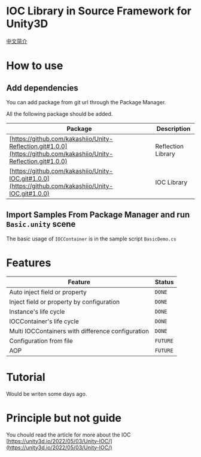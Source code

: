 # IOC Library in Source Framework for Unity3D

[中文简介](https://unity3d.io/2022/05/03/Unity-IOC/)

# How to use

## Add dependencies

You can add package from git url through the Package Manager.

All the following package should be added.

|Package|Description|
|--|--|
|[https://github.com/kakashiio/Unity-Reflection.git#1.0.0](https://github.com/kakashiio/Unity-Reflection.git#1.0.0)|Reflection Library|
|[https://github.com/kakashiio/Unity-IOC.git#1.0.0](https://github.com/kakashiio/Unity-IOC.git#1.0.0)|IOC Library|

## Import Samples From Package Manager and run `Basic.unity` scene

The basic usage of `IOCContainer` is in the sample script `BasicDemo.cs`

# Features

| Feature | Status |
|--|--|
|Auto inject field or property| `DONE` |
|Inject field or property by configuration| `DONE` |
|Instance's life cycle| `DONE` |
|IOCContainer's life cycle| `DONE` |
|Multi IOCContainers with difference configuration| `DONE` |
|Configuration from file| `FUTURE` |
|AOP| `FUTURE` |

# Tutorial

Would be writen some days ago.

# Principle but not guide

You chould read the article for more about the IOC [https://unity3d.io/2022/05/03/Unity-IOC/](https://unity3d.io/2022/05/03/Unity-IOC/)
